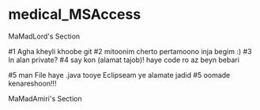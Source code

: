 # medical_MSAccess

MaMadLord's Section

#1 Agha kheyli khoobe git
#2 mitoonim cherto pertamoono inja begim :)
#3 In alan private?
#4 say kon (alamat tajob)! haye code ro az beyn bebari

#5 man File haye .java tooye Eclipseam ye alamate jadid 
#5 oomade kenareshoon!!! 



MaMadAmiri's Section